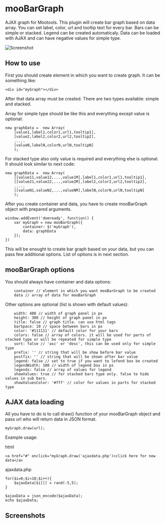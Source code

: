 mooBarGraph
===========

AJAX graph for Mootools. This plugin will create bar graph based on data array. You can set label, color, url and tooltip text for every bar. Bars can be simple or stacked. Legend can be created automaticaly. Data can be loaded with AJAX and can have negative values for simple type.

![Screenshot](http://workshop.rs/projects/moobargraph/screenshot-1.png)



How to use
----------

First you should create element in which you want to create graph. It can be something like:

	<div id="myGraph"></div>

After that data array must be created. There are two types available: simple and stacked.

Array for simple type should be like this and everything except value is optional:

	new graphData =  new Array(
		[value1,label1,color1,url1,tooltip1],
		[value2,label2,color2,url2,tooltip2],
		.....
		[valueN,labelN,colorN,urlN,tooltipN]
		);
		

For stacked type also only value is required and everything else is optional. It should look similar to next code:

	new graphData =  new Array(
		[[value11,value12,...,value1M],label1,color1,url1,tooltip1],
		[[value21,value22,...,value2M],label2,color2,url2,tooltip2],
		.....
		[[valueN1,valueN2,...,valueNM],labelN,colorN,urlN,tooltipN]
		);

After you create container and data, you have to create mooBarGraph object with prepared arguments.

	window.addEvent('domready', function() {
	    var myGraph = new mooBarGraph({
	    	container: $('myGraph'),
	    	data: graphData
	    });
	})

This will be enought to create bar graph based on your data, but you can pass few additional options. List of options is in next section.


mooBarGraph options
-------------------

You should always have container and data options:

		container // element in which you want mooBarGraph to be created
		data // array of data for mooBarGraph
		
Other options are optional (list is shown with default values):

		width: 400 // width of graph panel in px
		height: 300 // height of graph panel in px
		title: false // graph title. can use html tags 		
		barSpace: 10 // space between bars in px
		color: '#111111' // default color for your bars
		colors: false // array of colors. it will be used for parts of stacked type or will be repeated for simple type
		sort: false // 'asc' or 'desc', this can be used only for simple type
		prefix: '' // string that will be show before bar value
		postfix: '' // string that will be shown after bar value
		legend: false // set to true if you want to lefend box be created
		legendWidth: 100 // width of legend box in px
		legends: false // array of values for legend
		showValues: true // for stacked bars type only. false to hide values in sub bars.
		showValuesColor: '#fff' // color for values in parts for stacked type
	

AJAX data loading 
-----------------

All you have to do is to call draw() function of your mooBarGraph object and pass url who will return data in JSON format.

	myGraph.draw(url);
	
Example usage:

html

	<a href="#" onclick="myGraph.draw('ajaxdata.php')>click here for new data</a>	

ajaxdata.php

	for($i=0;$i<10;$i++){
		$ajaxData[$i][] = rand(-5,5);
	}

	$ajaxData = json_encode($ajaxData);
	echo $ajaxData;

Screenshots
-----------


 